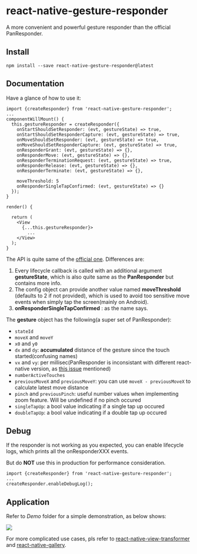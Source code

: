 # react-native-gesture-responder

A more convenient and powerful gesture responder than the official PanResponder.



## Install

`npm install --save react-native-gesture-responder@latest`



## Documentation

Have a glance of how to use it:

```
import {createResponder} from 'react-native-gesture-responder';
...
componentWillMount() {
  this.gestureResponder = createResponder({
    onStartShouldSetResponder: (evt, gestureState) => true,
    onStartShouldSetResponderCapture: (evt, gestureState) => true,
    onMoveShouldSetResponder: (evt, gestureState) => true,
    onMoveShouldSetResponderCapture: (evt, gestureState) => true,
    onResponderGrant: (evt, gestureState) => {},
    onResponderMove: (evt, gestureState) => {},
    onResponderTerminationRequest: (evt, gestureState) => true,
    onResponderRelease: (evt, gestureState) => {},
    onResponderTerminate: (evt, gestureState) => {},
    
    moveThreshold: 5
    onResponderSingleTapConfirmed: (evt, gestureState) => {}
  });
}

render() {
  
  return (
    <View
      {...this.gestureResponder}>
		...
    </View>
  );
}
```

The API is quite same of the [official one](https://facebook.github.io/react-native/docs/gesture-responder-system.html). Differences are:

1. Every lifecycle callback is called with an additional argument **gestureState**, which is also quite same as the **PanResponder** but contains more info.
2. The config object can provide another value named **moveThreshold** (defaults to 2 if not provided), which is used to avoid too sensitive move events when simply tap the screen(mainly on Android).
3. **onResponderSingleTapConfirmed** : as the name says.

The **gesture** object has the following(a super set of PanResponder):

* `stateId`
* `moveX` and `moveY`
* `x0` and `y0`
* `dx` and `dy`: **accumulated** distance of the gesture since the touch started(confusing names)
* `vx` and `vy`: per millisec(PanResponder is inconsistant with different react-native version, as [this issue](https://github.com/facebook/react-native/issues/8104) mentioned)
* `numberActiveTouches`
* `previousMoveX` and `previousMoveY`: you can use `moveX - previousMoveX` to calculate latest move distance
* `pinch` and `previousPinch`: useful number values when implementing zoom feature. Will be undefined if no pinch occured
* `singleTapUp`: a bool value indicating if a single tap up occured
* `doubleTapUp`: a bool value indicating if a double tap up occured




## Debug

If the responder is not working as you expected, you can enable lifecycle logs, which prints all the onResponderXXX events. 

But do **NOT** use this in production for performance consideration.

```
import {createResponder} from 'react-native-gesture-responder';
...
createResponder.enableDebugLog();
```



## Application

Refer to *Demo* folder for a simple demonstration, as below shows:

![](Demo/demo.gif)

For more complicated use cases, pls refer to [react-native-view-transformer](https://github.com/ldn0x7dc/react-native-view-transformer) and [react-native-gallery](https://github.com/ldn0x7dc/react-native-gallery).
